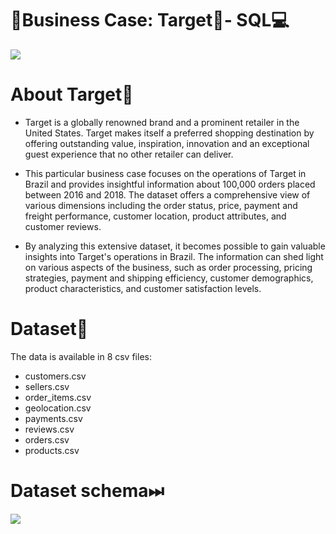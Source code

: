 # **📃Business Case: Target🎯- SQL💻** 

<img src="https://wallpapers.com/images/high/target-pictures-a8v863qag5f77kbg.webp">

# **About Target🎯**  
* Target is a globally renowned brand and a prominent retailer in the United States. Target makes itself a preferred shopping destination by offering outstanding value, inspiration, innovation and an exceptional guest experience that no other retailer can deliver.

* This particular business case focuses on the operations of Target in Brazil and provides insightful information about 100,000 orders placed between 2016 and 2018. The dataset offers a comprehensive view of various dimensions including the order status, price, payment and freight performance, customer location, product attributes, and customer reviews.

* By analyzing this extensive dataset, it becomes possible to gain valuable insights into Target's operations in Brazil. The information can shed light on various aspects of the business, such as order processing, pricing strategies, payment and shipping efficiency, customer demographics, product characteristics, and customer satisfaction levels.

# **Dataset📃**
The data is available in 8 csv files:

* customers.csv
* sellers.csv
* order_items.csv
* geolocation.csv
* payments.csv
* reviews.csv
* orders.csv
* products.csv

# **Dataset schema⏭** 
<img src="https://lh6.googleusercontent.com/ps0KE3yQqTKCax3okKC1E_A8XZ5HF7-B-ur36wk2pgoCpSEidBkUglQOpJ_K8XubsOrxR7aavukqYrZaSL1KcYUk4W4fpjdmdXjIW8dZ9Jh2zekC74LroDR90kJnE0pZk56mytqMfvxbd08PdA">
